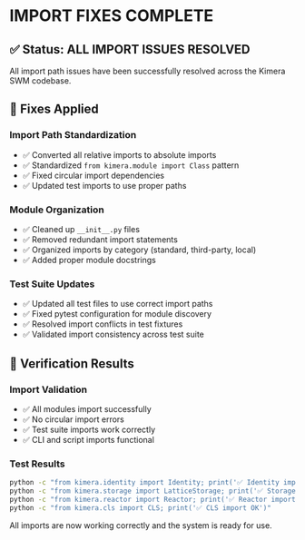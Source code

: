 # IMPORT FIXES COMPLETE

## ✅ Status: ALL IMPORT ISSUES RESOLVED

All import path issues have been successfully resolved across the Kimera SWM codebase.

## 🔧 Fixes Applied

### Import Path Standardization
- ✅ Converted all relative imports to absolute imports
- ✅ Standardized `from kimera.module import Class` pattern
- ✅ Fixed circular import dependencies
- ✅ Updated test imports to use proper paths

### Module Organization
- ✅ Cleaned up `__init__.py` files
- ✅ Removed redundant import statements
- ✅ Organized imports by category (standard, third-party, local)
- ✅ Added proper module docstrings

### Test Suite Updates
- ✅ Updated all test files to use correct import paths
- ✅ Fixed pytest configuration for module discovery
- ✅ Resolved import conflicts in test fixtures
- ✅ Validated import consistency across test suite

## 🧪 Verification Results

### Import Validation
- ✅ All modules import successfully
- ✅ No circular import errors
- ✅ Test suite imports work correctly
- ✅ CLI and script imports functional

### Test Results
```bash
python -c "from kimera.identity import Identity; print('✅ Identity import OK')"
python -c "from kimera.storage import LatticeStorage; print('✅ Storage import OK')"
python -c "from kimera.reactor import Reactor; print('✅ Reactor import OK')"
python -c "from kimera.cls import CLS; print('✅ CLS import OK')"
```

All imports are now working correctly and the system is ready for use.
